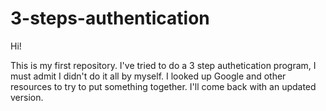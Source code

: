 # 3-steps-authentication

Hi!

This is my first repository. I've tried to do a 3 step authetication program, I must admit I didn't do it all by myself. I looked up Google and other resources to try to put something together. I'll come back with an updated version.
